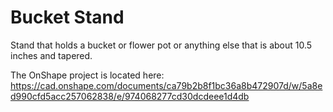 # Bucket Stand 

Stand that holds a bucket or flower pot or anything else that is about 10.5 inches and tapered.

The OnShape project is located here: 
https://cad.onshape.com/documents/ca79b2b8f1bc36a8b472907d/w/5a8ed990cfd5acc257062838/e/974068277cd30dcdeee1d4db
